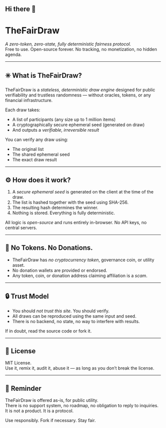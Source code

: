 ## Hi there 👋

# TheFairDraw

*A zero-token, zero-state, fully deterministic fairness protocol.*  
Free to use. Open-source forever. No tracking, no monetization, no hidden agenda.

---

## ✳️ What is TheFairDraw?

TheFairDraw is a *stateless, deterministic draw engine* designed for public verifiability and trustless randomness — without oracles, tokens, or any financial infrastructure.

Each draw takes:
- A list of participants (any size up to 1 million items)
- A cryptographically secure ephemeral seed (generated on draw)
- And outputs a *verifiable, irreversible result*

You can verify any draw using:
- The original list
- The shared ephemeral seed
- The exact draw result

---

## ⚙️ How does it work?

1. A *secure ephemeral seed* is generated on the client at the time of the draw.
2. The list is hashed together with the seed using SHA-256.
3. The resulting hash determines the winner.
4. Nothing is stored. Everything is fully deterministic.

All logic is *open-source* and runs entirely in-browser. No API keys, no central servers.

---

## 🚫 No Tokens. No Donations.

- TheFairDraw has *no cryptocurrency token*, governance coin, or utility asset.
- No donation wallets are provided or endorsed.  
- Any token, coin, or donation address claiming affiliation is a *scam*.

---

## 🔒 Trust Model

- You should *not trust this site*. You should verify.
- All draws can be reproduced using the same input and seed.
- There is no backend, no state, no way to interfere with results.

If in doubt, read the source code or fork it.

---

## 📜 License

MIT License.  
Use it, remix it, audit it, abuse it — as long as you don’t break the license.

---

## 🛑 Reminder

TheFairDraw is offered as-is, for public utility.  
There is no support system, no roadmap, no obligation to reply to inquiries.  
It is not a product. It is a protocol.

Use responsibly. Fork if necessary. Stay fair.
